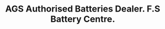 ---
title: "AGS Authorised Batteries Dealer. F.S Battery Centre."
url: /karachi/ags-authorised-batteries-dealer-f-s-battery-centre/
shop: wholesale
---